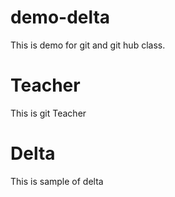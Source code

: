 # demo-delta
This is demo for git and git hub class.

# Teacher
This is git Teacher

# Delta
This is sample of delta